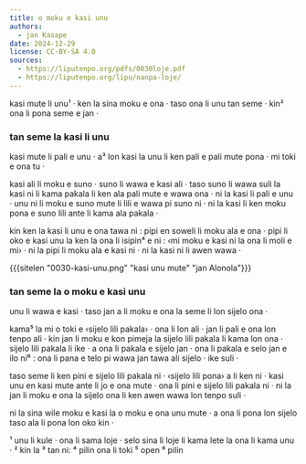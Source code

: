 ```yaml
---
title: o moku e kasi unu
authors:
  - jan Kasape
date: 2024-12-29
license: CC-BY-SA 4.0
sources:
  - https://liputenpo.org/pdfs/0030loje.pdf
  - https://liputenpo.org/lipu/nanpa-loje/
---
```


kasi mute li unu¹ · ken la sina moku e ona · taso ona li unu tan seme · kin² ona li pona seme e jan ·

### tan seme la kasi li unu
kasi mute li pali e unu · a³ lon kasi la unu li ken pali e pali mute pona · mi toki e ona tu ·

kasi ali li moku e suno · suno li wawa e kasi ali · taso suno li wawa suli la kasi ni li kama pakala li ken ala pali mute e wawa ona · ni la kasi li pali e unu · unu ni li moku e suno mute li lili e wawa pi suno ni · ni la kasi li ken moku pona e suno lili ante li kama ala pakala ·

kin ken la kasi li unu e ona tawa ni : pipi en soweli li moku ala e ona · pipi li oko e kasi unu la ken la ona li isipin⁴ e ni : ‹mi moku e kasi ni la ona li moli e mi› · ni la pipi li moku ala e kasi ni · ni la kasi ni li awen wawa ·

{{{sitelen "0030-kasi-unu.png" "kasi unu mute" "jan Alonola"}}}

### tan seme la o moku e kasi unu
unu li wawa e kasi · taso jan a li moku e ona la seme li lon sijelo ona ·

kama⁵ la mi o toki e ‹sijelo lili pakala› · ona li lon ali · jan li pali e ona lon tenpo ali · kin jan li moku e kon pimeja la sijelo lili pakala li kama lon ona · sijelo lili pakala li ike · a ona li pakala e sijelo jan · ona li pakala e selo jan e ilo ni⁶ : ona li pana e telo pi wawa jan tawa ali sijelo · ike suli ·

taso seme li ken pini e sijelo lili pakala ni · ‹sijelo lili pona› a li ken ni · kasi unu en kasi mute ante li jo e ona mute · ona li pini e sijelo lili pakala ni · ni la jan li moku e ona la sijelo ona li ken awen wawa lon tenpo suli ·

ni la sina wile moku e kasi la o moku e ona unu mute · a ona li pona lon sijelo taso ala li pona lon oko kin ·

¹ unu li kule · ona li sama loje · selo sina li loje li kama lete la ona li kama unu ·
² kin la
³ tan ni:
⁴ pilin ona li toki
⁵ open
⁶ pilin
